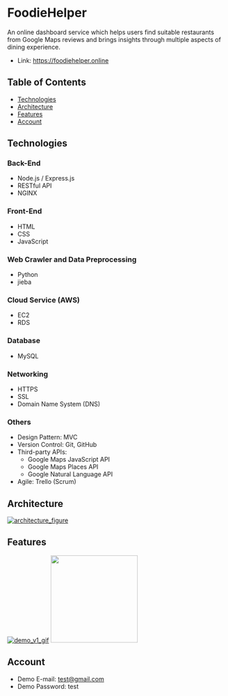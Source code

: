 # FoodieHelper
An online dashboard service which helps users find suitable restaurants from Google Maps reviews and brings insights through multiple aspects of dining experience.

- Link: https://foodiehelper.online

## Table of Contents
- [Technologies](#Technologies)
- [Architecture](#Architecture)
- [Features](#Features)
- [Account](#Account)

## Technologies
### Back-End
- Node.js / Express.js
- RESTful API
- NGINX

### Front-End
- HTML
- CSS
- JavaScript

### Web Crawler and Data Preprocessing
- Python
- jieba

### Cloud Service (AWS)
- EC2
- RDS

### Database
- MySQL

### Networking
- HTTPS
- SSL
- Domain Name System (DNS)

### Others
- Design Pattern: MVC
- Version Control: Git, GitHub
- Third-party APIs: 
	- Google Maps JavaScript API
	- Google Maps Places API
	- Google Natural Language API
- Agile: Trello (Scrum)

## Architecture
[![architecture_figure](https://stylishbucket.s3-ap-northeast-1.amazonaws.com/foodiehelper/architecture.png "architecture_figure")](https://stylishbucket.s3-ap-northeast-1.amazonaws.com/foodiehelper/architecture.png "architecture_figure")

## Features
[![demo_v1_gif](https://stylishbucket.s3-ap-northeast-1.amazonaws.com/foodiehelper/demo_v1.gif "demo_v1_gif")](https://stylishbucket.s3-ap-northeast-1.amazonaws.com/foodiehelper/demo_v1.gif "demo_v1_gif")
<img src="https://stylishbucket.s3-ap-northeast-1.amazonaws.com/foodiehelper/demo_v1.gif" width="200" />

## Account
- Demo E-mail: test@gmail.com
- Demo Password: test